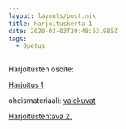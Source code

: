 ```yaml
---
layout: layouts/post.njk
title: Harjoituskerta 1
date: 2020-03-03T20:48:53.985Z
tags:
  - Opetus
---
```

Harjoitusten osoite:

[Harjoitus 1](https://people.uta.fi/~op98563/post-5/index.html)

oheismateriaali: [valokuvat](https://people.uta.fi/~op98563/valokuva_esittely)

[Harjoitustehtävä 2.](https://people.uta.fi/~op98563/post-6/index.html)